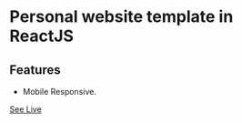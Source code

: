 # Personal website template in ReactJS
## Features
- Mobile Responsive.

[See Live](https://portfolio2-react-ash.netlify.app/)

